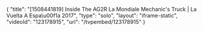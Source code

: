{
    "title": "[1508441819] Inside The AG2R La Mondiale Mechanic's Truck | La Vuelta A Espa\u00f1a 2017",
    "type": "solo",
    "layout": "iframe-static",
    "videoId": "123178915",
    "url": "\/tvpembed\/123178915"
}